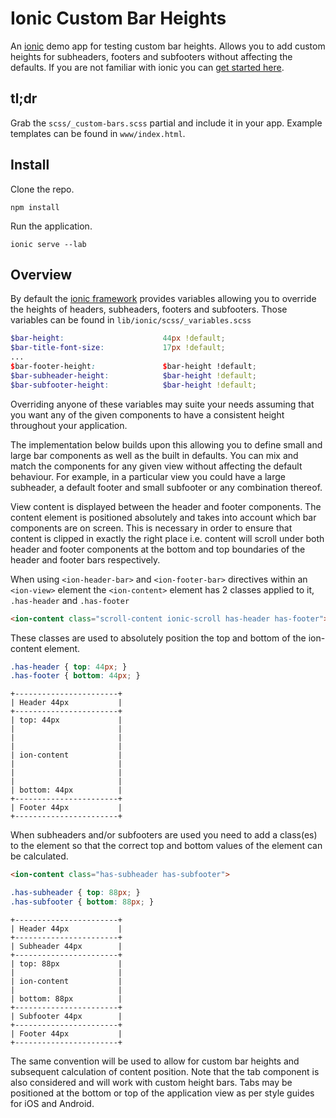# Ionic Custom Bar Heights

An [ionic](http://ionicframework.com/) demo app for testing custom bar heights. Allows you to add custom 
heights for subheaders, footers and subfooters without affecting the defaults. If you are not familiar with
ionic you can [get started here](http://ionicframework.com/getting-started/).

## tl;dr

Grab the `scss/_custom-bars.scss` partial and include it in your app. Example templates can be found in
`www/index.html`.
    
## Install

Clone the repo.

    npm install
       
Run the application.
       
    ionic serve --lab
    
## Overview 

By default the [ionic framework](http://ionicframework.com/) provides variables allowing you to override the heights
of headers, subheaders, footers and subfooters. Those variables can be found in `lib/ionic/scss/_variables.scss`
 
```scss
$bar-height:                      44px !default;
$bar-title-font-size:             17px !default;
...
$bar-footer-height:               $bar-height !default;
$bar-subheader-height:            $bar-height !default;
$bar-subfooter-height:            $bar-height !default;   
```    

Overriding anyone of these variables may suite your needs assuming that you want any of the given components to
have a consistent height throughout your application.

The implementation below builds upon this allowing you to define small and large bar components as well as the built
in defaults. You can mix and match the components for any given view without affecting the default behaviour. For
example, in a particular view you could have a large subheader, a default footer and small subfooter or any
combination thereof.

View content is displayed between the header and footer components. The content element is positioned absolutely
and takes into account which bar components are on screen. This is necessary in order to ensure that content
is clipped in exactly the right place i.e. content will scroll under both header and footer components at the bottom
and top boundaries of the header and footer bars respectively.

When using `<ion-header-bar>` and `<ion-footer-bar>` directives within an `<ion-view>` element the `<ion-content>` 
element has 2 classes applied to it, `.has-header` and `.has-footer`

```html
<ion-content class="scroll-content ionic-scroll has-header has-footer">
```

These classes are used to absolutely position the top and bottom of the ion-content element.

```css
.has-header { top: 44px; }
.has-footer { bottom: 44px; }
```
    
    +-----------------------+
    | Header 44px           |
    +-----------------------+
    | top: 44px             |
    |                       |
    |                       |
    |                       |
    | ion-content           |
    |                       |
    |                       |
    |                       |
    | bottom: 44px          |
    +-----------------------+
    | Footer 44px           |
    +-----------------------+

When subheaders and/or subfooters are used you need to add a class(es) to the <ion-content> element so that the
correct top and bottom values of the element can be calculated.

```html
<ion-content class="has-subheader has-subfooter">
```

```css       
.has-subheader { top: 88px; }
.has-subfooter { bottom: 88px; }
```
    
    +-----------------------+
    | Header 44px           |
    +-----------------------+
    | Subheader 44px        |
    +-----------------------+
    | top: 88px             |
    |                       |
    | ion-content           |
    |                       |
    | bottom: 88px          |
    +-----------------------+
    | Subfooter 44px        |
    +-----------------------+
    | Footer 44px           |
    +-----------------------+

The same convention will be used to allow for custom bar heights and subsequent calculation of content position.
Note that the tab component is also considered and will work with custom height bars. Tabs may be positioned at
the bottom or top of the application view as per style guides for iOS and Android.